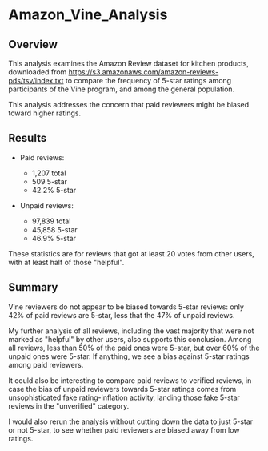 # Amazon_Vine_Analysis



## Overview

 This analysis examines the Amazon Review dataset for kitchen products, downloaded from
https://s3.amazonaws.com/amazon-reviews-pds/tsv/index.txt to compare the frequency of 5-star ratings among participants of the Vine program, and among the general population.

 This analysis addresses the concern that paid reviewers might be biased toward higher ratings.




## Results


* Paid reviews:
  - 1,207 total
  - 509 5-star
  - 42.2% 5-star

* Unpaid reviews:
  - 97,839 total
  - 45,858 5-star
  - 46.9% 5-star


These statistics are for reviews that got at least 20 votes from other users, with at least half of those "helpful".


## Summary

 Vine reviewers do not appear to be biased towards 5-star reviews: only 42% of paid reviews are 5-star, less that the 47% of unpaid reviews.

 My further analysis of all reviews, including the vast majority that were not marked as "helpful" by other users, also supports this conclusion. Among all reviews, less than 50% of the paid ones were 5-star, but over 60% of the unpaid ones were 5-star. If anything, we see a bias against 5-star ratings among paid reviewers. 

 It could also be interesting to compare paid reviews to verified reviews, in case the bias of unpaid reviewers towards 5-star ratings comes from unsophisticated fake rating-inflation activity, landing those fake 5-star reviews in the "unverified" category.

 I would also rerun the analysis without cutting down the data to just 5-star or not 5-star, to see whether paid reviewers are biased away from low ratings.

